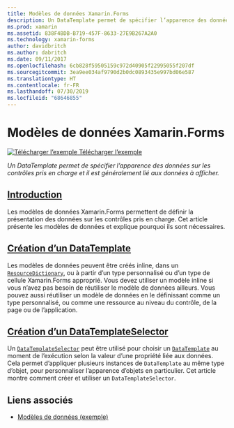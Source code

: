 ```yaml
---
title: Modèles de données Xamarin.Forms
description: Un DataTemplate permet de spécifier l’apparence des données sur les contrôles pris en charge et il est généralement lié aux données à afficher.
ms.prod: xamarin
ms.assetid: 838F4BDB-B719-457F-8633-27E9B267A2A0
ms.technology: xamarin-forms
author: davidbritch
ms.author: dabritch
ms.date: 09/11/2017
ms.openlocfilehash: 6cb828f59505159c972d40905f22995055f207df
ms.sourcegitcommit: 3ea9ee034af9790d2b0dc0893435e997bd06e587
ms.translationtype: HT
ms.contentlocale: fr-FR
ms.lasthandoff: 07/30/2019
ms.locfileid: "68646855"
---
```

# <a name="xamarinforms-data-templates"></a>Modèles de données Xamarin.Forms

[![Télécharger l’exemple](~/media/shared/download.png) Télécharger l’exemple](https://docs.microsoft.com/samples/xamarin/xamarin-forms-samples/templates-datatemplates)

_Un DataTemplate permet de spécifier l’apparence des données sur les contrôles pris en charge et il est généralement lié aux données à afficher._

## <a name="introductionintroductionmd"></a>[Introduction](introduction.md)

Les modèles de données Xamarin.Forms permettent de définir la présentation des données sur les contrôles pris en charge. Cet article présente les modèles de données et explique pourquoi ils sont nécessaires.

## <a name="creating-a-datatemplatecreatingmd"></a>[Création d’un DataTemplate](creating.md)

Les modèles de données peuvent être créés inline, dans un [`ResourceDictionary`](xref:Xamarin.Forms.ResourceDictionary), ou à partir d’un type personnalisé ou d’un type de cellule Xamarin.Forms approprié. Vous devez utiliser un modèle inline si vous n’avez pas besoin de réutiliser le modèle de données ailleurs. Vous pouvez aussi réutiliser un modèle de données en le définissant comme un type personnalisé, ou comme une ressource au niveau du contrôle, de la page ou de l’application.

## <a name="creating-a-datatemplateselectorselectormd"></a>[Création d’un DataTemplateSelector](selector.md)

Un [`DataTemplateSelector`](xref:Xamarin.Forms.DataTemplateSelector) peut être utilisé pour choisir un [`DataTemplate`](xref:Xamarin.Forms.DataTemplate) au moment de l’exécution selon la valeur d’une propriété liée aux données. Cela permet d’appliquer plusieurs instances de `DataTemplate` au même type d’objet, pour personnaliser l’apparence d’objets en particulier. Cet article montre comment créer et utiliser un `DataTemplateSelector`.


## <a name="related-links"></a>Liens associés

- [Modèles de données (exemple)](https://docs.microsoft.com/samples/xamarin/xamarin-forms-samples/templates-datatemplates)
